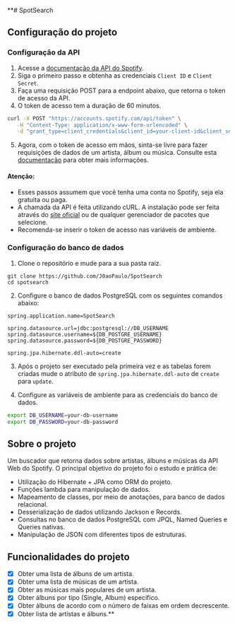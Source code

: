**# SpotSearch

## Configuração do projeto

### Configuração da API
1. Acesse a [documentação da API do Spotify](https://developer.spotify.com/documentation/web-api/tutorials/getting-started).
2. Siga o primeiro passo e obtenha as credenciais `Client ID` e `Client Secret`.
3. Faça uma requisição POST para a endpoint abaixo, que retorna o token de acesso da API.
4. O token de acesso tem a duração de 60 minutos.
```bash
curl -X POST "https://accounts.spotify.com/api/token" \
   -H "Content-Type: application/x-www-form-urlencoded" \
   -d "grant_type=client_credentials&client_id=your-client-id&client_secret=your-client-secret"
```
5. Agora, com o token de acesso em mãos, sinta-se livre para fazer requisições de dados de um artista, álbum ou música. 
Consulte esta [documentação](https://developer.spotify.com/documentation/web-api/reference/search) para obter mais informações.
#### Atenção:
- Esses passos assumem que você tenha uma conta no Spotify, seja ela gratuita ou paga.
- A chamada da API é feita utilizando cURL. A instalação pode ser feita através do 
[site oficial](https://curl.se/download.html) ou de qualquer gerenciador de pacotes que selecione.
- Recomenda-se inserir o token de acesso nas variáveis de ambiente.

### Configuração do banco de dados
1. Clone o repositório e mude para a sua pasta raiz.
```
git clone https://github.com/J0aoPaulo/SpotSearch
cd spotsearch
```
2. Configure o banco de dados PostgreSQL com os seguintes comandos abaixo:
```properties
spring.application.name=SpotSearch

spring.datasource.url=jdbc:postgresql://DB_USERNAME
spring.datasource.username=${DB_POSTGRE_USERNAME}
spring.datasource.password=${DB_POSTGRE_PASSWORD}

spring.jpa.hibernate.ddl-auto=create
```
3. Após o projeto ser executado pela primeira vez e as tabelas forem criadas
mude o atributo de `spring.jpa.hibernate.ddl-auto` de `create `para `update`.

4. Configure as variáveis de ambiente para as credenciais do banco de dados.
```bash
export DB_USERNAME=your-db-username
export DB_PASSWORD=your-db-password
```

## Sobre o projeto
Um buscador que retorna dados sobre artistas, álbuns e músicas da API Web do Spotify. O principal objetivo do projeto foi
o estudo e prática de:
- Utilização do Hibernate + JPA como ORM do projeto.
- Funções lambda para manipulação de dados.
- Mapeamento de classes, por meio de anotações, para banco de dados relacional.
- Desserialização de dados utilizando Jackson e Records.
- Consultas no banco de dados PostgreSQL com JPQL, Named Queries e Queries nativas.
- Manipulação de JSON com diferentes tipos de estruturas. 

## Funcionalidades do projeto
- [x] Obter uma lista de álbuns de um artista.
- [x] Obter uma lista de músicas de um artista.
- [x] Obter as músicas mais populares de um artista.
- [x] Obter álbuns por tipo (Single, Album) específico.
- [x] Obter álbuns de acordo com o número de faixas em ordem decrescente.
- [x] Obter lista de artistas e álbuns.**